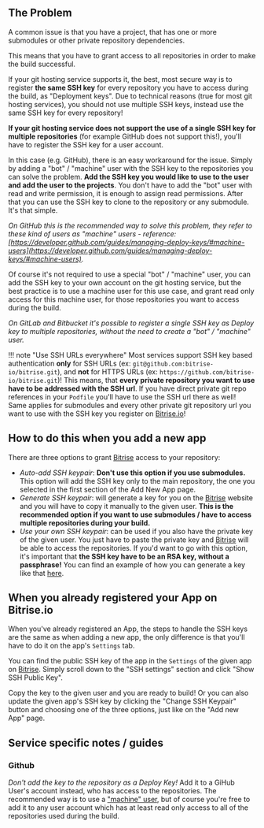 ## The Problem

A common issue is that you have a project, that has one or more submodules
or other private repository dependencies.

This means that you have to grant access to all repositories in order to make
the build successful.

If your git hosting service supports it, the best, most secure way is to
register __the same SSH key__ for every repository you have to access during the build,
as "Deployment keys". Due to technical reasons (true for most git hosting services),
you should not use multiple SSH keys, instead use the same SSH key for every repository!

__If your git hosting service does not support the use of a single SSH key
for multiple repositories__ (for example GitHub does not support this!),
you'll have to register the SSH key for a user account.

In this case (e.g. GitHub), there is an easy workaround for the issue.
Simply by adding a "bot" / "machine" user with the SSH key to the repositories
you can solve the problem. **Add the SSH key you would like to use to the user and add the user to the projects**.
You don't have to add the "bot" user with read and write permission,
it is enough to assign read permissions.
After that you can use the SSH key to clone to the repository or any submodule.
It's that simple.

*On GitHub this is the recommended way to solve this problem,
they refer to these kind of users as "machine"
users - reference:
[https://developer.github.com/guides/managing-deploy-keys/#machine-users](https://developer.github.com/guides/managing-deploy-keys/#machine-users).*

Of course it's not required to use a special "bot" / "machine" user, you can add the
SSH key to your own account on the git hosting service, but the best practice is
to use a machine user for this use case, and grant read only access for this
machine user, for those repositories you want to access during the build.

*On GitLab and Bitbucket it's possible to register a single SSH key
as Deploy key to multiple repositories, without the need to create a "bot" / "machine" user.*


!!! note "Use SSH URLs everywhere"
    Most services support SSH key based authentication **only** for SSH URLs
    (ex: `git@github.com:bitrise-io/bitrise.git`), and **not** for HTTPS URLs
    (ex: `https://github.com/bitrise-io/bitrise.git`)!
    This means, that **every private repository you want to use have to be addressed with the SSH url**.
    If you have direct private git repo references in your `Podfile` you'll have to
    use the SSH url there as well! Same applies for submodules and every other private
    git repository url you want to use with the SSH key you register on [Bitrise.io](https://www.bitrise.io/)!


## How to do this when you add a new app

There are three options to grant [Bitrise](https://www.bitrise.io) access to your repository:

* _Auto-add SSH keypair_: __Don't use this option if you use submodules.__
  This option will add the SSH key only to the main repository, the one you selected
  in the first section of the Add New App page.
* _Generate SSH keypair_: will generate a key for you on the [Bitrise](https://www.bitrise.io) website
  and you will have to copy it manually to the given user.
  __This is the recommended option if you want to use submodules / have to access multiple repositories during your build.__
* _Use your own SSH keypair_: can be used if you also have the private key of the given user.
  You just have to paste the private key and [Bitrise](https://www.bitrise.io) will be able to access the repositories.
  If you'd want to go with this option, it's important that __the SSH key have to be an RSA key, without a passphrase!__
  You can find an example of how you can generate a key like that [here](/docs/faq/how-to-generate-ssh-keypair/).

## When you already registered your App on Bitrise.io

When you've already registered an App, the steps to handle the SSH keys are the same
as when adding a new app, the only difference is
that you'll have to do it on the app's `Settings` tab.

You can find the public SSH key of the app in the `Settings` of the given
app on [Bitrise](https://www.bitrise.io). Simply scroll down to the "SSH settings" section
and click "Show SSH Public Key".

Copy the key to the given user and you are ready to build!
Or you can also update the given app's SSH key by clicking the "Change SSH Keypair" button
and choosing one of the three options, just like on the "Add new App" page.

## Service specific notes / guides

### Github

*Don't add the key to the repository as a Deploy Key!*
Add it to a GiHub User's account instead, who has access to the repositories.
The recommended way is to use a ["machine" user](https://developer.github.com/guides/managing-deploy-keys/#machine-users),
but of course you're free to add it to any user account which has
at least read only access to all of the repositories used during the build.
